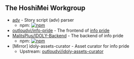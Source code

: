 ## The HoshiMei Workgroup

* [adv](https://github.com/hoshimei/adv) - Story script (adv) parser
  * npm: [![npm](https://img.shields.io/npm/v/@hoshimei/adv)](https://www.npmjs.com/package/@hoshimei/adv)
* [outloudvi/info-pride](https://github.com/hoshimei/info-pride) - The frontend of [info pride](https://ip.outv.im)
* [MalitsPlus/IDOLY-Backend](https://github.com/MalitsPlus/IDOLY-Backend) - The backend of info pride
  * npm: [![npm](https://img.shields.io/npm/v/hoshimi-types)](https://www.npmjs.com/package/hoshimi-types)
* [Mirror] idoly-assets-curator - Asset curator for info pride
  * Upstream: [outloudvi/idoly-assets-curator](https://github.com/outloudvi/idoly-assets-curator)
